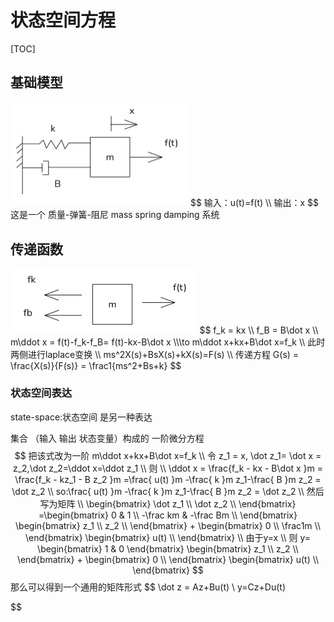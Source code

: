 # 状态空间方程

[TOC]

## 基础模型

<img src="Untitled.assets/image-20251003150421056.png" alt="image-20251003150421056" style="zoom:50%;" />
$$
输入：u(t)=f(t)
\\
输出：x
$$
这是一个 质量-弹簧-阻尼 mass spring damping 系统

## 传递函数

<img src="Untitled.assets/image-20251003150753920.png" alt="image-20251003150753920" style="zoom:50%;" />
$$
f_k = kx
\\
f_B = B\dot x
\\
m\ddot x = f(t)-f_k-f_B= f(t)-kx-B\dot x 
\\\to 
m\ddot x+kx+B\dot x=f_k
\\
此时两侧进行laplace变换
\\
ms^2X(s)+BsX(s)+kX(s)=F(s)
\\
传递方程
G(s) = \frac{X(s)}{F(s)} = \frac1{ms^2+Bs+k}
$$

### 状态空间表达

state-space:状态空间 是另一种表达

集合 （输入 输出 状态变量）构成的 一阶微分方程
$$
把该式改为一阶
m\ddot x+kx+B\dot x=f_k
\\
令  z_1 = x, \dot z_1= \dot x = z_2,\dot z_2=\ddot x=\ddot z_1
\\
则
\\
\ddot x = \frac{f_k - kx - B\dot x }m =  \frac{f_k - kz_1 - B z_2 }m  
=\frac{ u(t)  }m -\frac{ k  }m z_1-\frac{ B }m z_2 = \dot z_2
\\
so:\frac{ u(t)  }m -\frac{ k  }m z_1-\frac{ B }m z_2 = \dot z_2
\\
然后写为矩阵
\\
\begin{bmatrix}
\dot z_1  \\ 
\dot z_2  \\ 
\end{bmatrix}
=\begin{bmatrix}
0 & 1  \\ 
-\frac km & -\frac Bm   \\ 
\end{bmatrix}
\begin{bmatrix}
 z_1  \\ 
 z_2  \\ 
\end{bmatrix}
+ 
\begin{bmatrix}
0  \\ 
\frac1m  \\ 
\end{bmatrix}
\begin{bmatrix}
u(t)  \\  
\end{bmatrix}
\\
由于y=x
\\
则 
y=
\begin{bmatrix}
1  & 0
\end{bmatrix}
\begin{bmatrix}
 z_1  \\ 
 z_2  \\ 
\end{bmatrix}
+
\begin{bmatrix}
0 \\  
\end{bmatrix}
\begin{bmatrix}
u(t)  \\  
\end{bmatrix}
$$
那么可以得到一个通用的矩阵形式
$$
\dot z = Az+Bu(t)
\\
y=Cz+Du(t)

$$


























